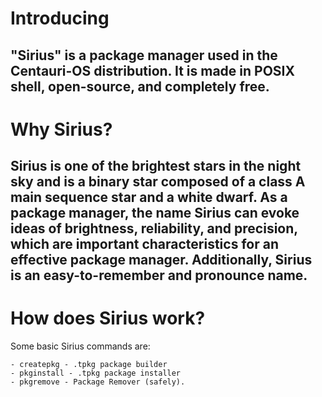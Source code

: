 # **Introducing**
## "Sirius" is a package manager used in the Centauri-OS distribution. It is made in POSIX shell, open-source, and completely free.
# **Why Sirius?**
## Sirius is one of the brightest stars in the night sky and is a binary star composed of a class A main sequence star and a white dwarf. As a package manager, the name Sirius can evoke ideas of brightness, reliability, and precision, which are important characteristics for an effective package manager. Additionally, Sirius is an easy-to-remember and pronounce name.
# **How does Sirius work?**
Some basic Sirius commands are:
```
- createpkg - .tpkg package builder
- pkginstall - .tpkg package installer
- pkgremove - Package Remover (safely).
```
